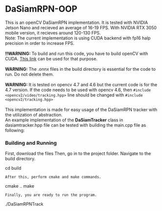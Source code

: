 # DaSiamRPN-OOP

This is an openCV DaSiamRPN implementation. It is tested with NVIDIA Jetson Nano and recieved an average of 16-19 FPS. With NVIDIA RTX 3050 mobile version, it recieves around 120-130 FPS.\
Note: The current implementation is using CUDA backend with fp16 halp precision in order to increase FPS.\
\
**!!WARNING:** To build and run this code, you have to build openCV with CUDA. [This link](https://github.com/zadobudak/Install-Opencv-4.7.0-CUDA-Ubuntu) can be used for that purpose.\
\
**WARNING:** The .onnx files in the build directory is essential for the code to run. Do not delete them.\
\
**WARNING:**  It is tested on opencv 4.7 and 4.6 but the current code is for the 4.7 version. If the code needs to be used with opencv 4.6, then `#include <opencv2/video/tracking.hpp>` line should be changed with  `#include <opencv2/tracking.hpp>`\
\
This implementation is made for easy usage of the DaSiamRPN tracker with the utilization of abstraction.\
An example implementation of the **DaSiamTracker** class in dasiamtracker.hpp file can be tested with building the main.cpp file as following:


### Building and Running
First, download the files
Then, go in to the project folder. Navigate to the build directory.

cd build
```
After this, perform cmake and make commands.
```
cmake ..
make
```
Finally, you are ready to run the program.
```
./DaSiamRPNTrack
```
